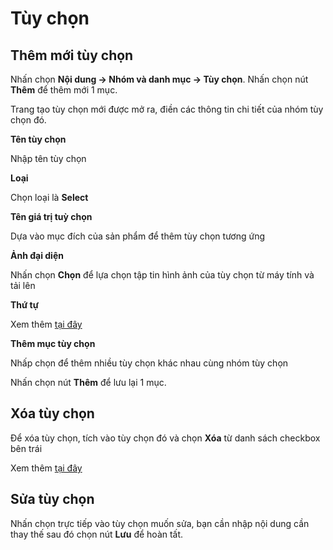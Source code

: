 # Tùy chọn

## Thêm mới tùy chọn

Nhấn chọn **Nội dung -> Nhóm và danh mục -> Tùy chọn**. Nhấn chọn nút **Thêm** để thêm mới 1 mục.

Trang tạo tùy chọn mới được mở ra, điền các thông tin chi tiết của nhóm tùy chọn đó.

**Tên tùy chọn**

Nhập tên tùy chọn 

**Loại**

Chọn loại là **Select**

**Tên giá trị tuỳ chọn**

Dựa vào mục đích của sản phẩm để thêm tùy chọn tương ứng

**Ảnh đại diện**

Nhấn chọn **Chọn** để lựa chọn tập tin hình ảnh của tùy chọn từ máy tính và tải lên

**Thứ tự**

Xem thêm [tại đây](https://pisale.osd.vn/docs/common/logic#th%E1%BB%A9-t%E1%BB%B1-s%E1%BA%AFp-x%E1%BA%BFp-l%C3%A0-s%E1%BB%91-ch%E1%BB%89-%C4%91%E1%BB%8Bnh)

**Thêm mục tùy chọn**

Nhấp chọn để thêm nhiều tùy chọn khác nhau cùng nhóm tùy chọn

Nhấn chọn nút **Thêm** để lưu lại 1 mục.

## Xóa tùy chọn

Để xóa tùy chọn, tích vào tùy chọn đó và chọn **Xóa** từ danh sách checkbox bên trái

Xem thêm [tại đây](https://pisale.osd.vn/docs/common/logic#x%C3%B3a-c%C3%A1c-m%E1%BB%A5c-c%C3%A1c-th%C3%A0nh-ph%E1%BA%A7n-th%C3%B4ng-tin)

## Sửa tùy chọn

Nhấn chọn trực tiếp vào tùy chọn muốn sửa, bạn cần nhập nội dung cần thay thế sau đó chọn nút **Lưu** để hoàn tất.
